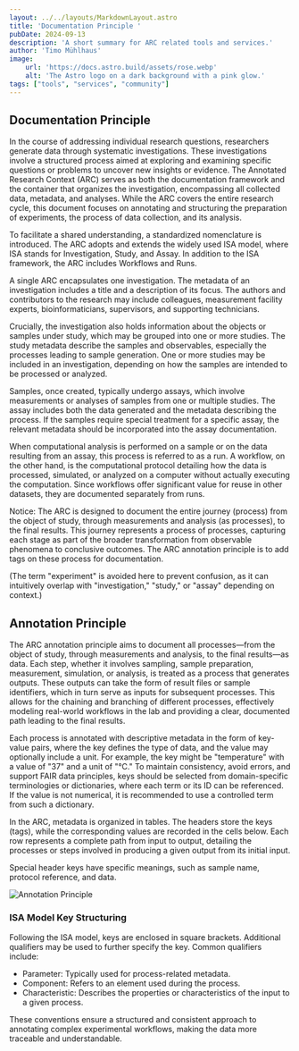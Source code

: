 ```yaml
---
layout: ../../layouts/MarkdownLayout.astro
title: 'Documentation Principle '
pubDate: 2024-09-13
description: 'A short summary for ARC related tools and services.'
author: 'Timo Mühlhaus'
image:
    url: 'https://docs.astro.build/assets/rose.webp'
    alt: 'The Astro logo on a dark background with a pink glow.'
tags: ["tools", "services", "community"]
---
```


## Documentation Principle

In the course of addressing individual research questions, researchers generate data through systematic investigations. These investigations involve a structured process aimed at exploring and examining specific questions or problems to uncover new insights or evidence. The Annotated Research Context (ARC) serves as both the documentation framework and the container that organizes the investigation, encompassing all collected data, metadata, and analyses. While the ARC covers the entire research cycle, this document focuses on annotating and structuring the preparation of experiments, the process of data collection, and its analysis. 

To facilitate a shared understanding, a standardized nomenclature is introduced. The ARC adopts and extends the widely used ISA model, where ISA stands for Investigation, Study, and Assay. In addition to the ISA framework, the ARC includes Workflows and Runs. 

A single ARC encapsulates one investigation. The metadata of an investigation includes a title and a description of its focus. The authors and contributors to the research may include colleagues, measurement facility experts, bioinformaticians, supervisors, and supporting technicians. 

Crucially, the investigation also holds information about the objects or samples under study, which may be grouped into one or more studies. The study metadata describe the samples and observables, especially the processes leading to sample generation. One or more studies may be included in an investigation, depending on how the samples are intended to be processed or analyzed. 

Samples, once created, typically undergo assays, which involve measurements or analyses of samples from one or multiple studies. The assay includes both the data generated and the metadata describing the process. If the samples require special treatment for a specific assay, the relevant metadata should be incorporated into the assay documentation. 

When computational analysis is performed on a sample or on the data resulting from an assay, this process is referred to as a run. A workflow, on the other hand, is the computational protocol detailing how the data is processed, simulated, or analyzed on a computer without actually executing the computation. Since workflows offer significant value for reuse in other datasets, they are documented separately from runs. 

Notice: The ARC is designed to document the entire journey (process) from the object of study, through measurements and analysis (as processes), to the final results. This journey represents a process of processes, capturing each stage as part of the broader transformation from observable phenomena to conclusive outcomes. The ARC annotation principle is to add tags on these process for documentation.  

(The term "experiment" is avoided here to prevent confusion, as it can intuitively overlap with "investigation," "study," or "assay" depending on context.) 

## Annotation Principle

The ARC annotation principle aims to document all processes—from the object of study, through measurements and analysis, to the final results—as data. Each step, whether it involves sampling, sample preparation, measurement, simulation, or analysis, is treated as a process that generates outputs. These outputs can take the form of result files or sample identifiers, which in turn serve as inputs for subsequent processes. This allows for the chaining and branching of different processes, effectively modeling real-world workflows in the lab and providing a clear, documented path leading to the final results. 

Each process is annotated with descriptive metadata in the form of key-value pairs, where the key defines the type of data, and the value may optionally include a unit. For example, the key might be "temperature" with a value of "37" and a unit of "°C." To maintain consistency, avoid errors, and support FAIR data principles, keys should be selected from domain-specific terminologies or dictionaries, where each term or its ID can be referenced. If the value is not numerical, it is recommended to use a controlled term from such a dictionary. 

In the ARC, metadata is organized in tables. The headers store the keys (tags), while the corresponding values are recorded in the cells below. Each row represents a complete path from input to output, detailing the processes or steps involved in producing a given output from its initial input. 

Special header keys have specific meanings, such as sample name, protocol reference, and data.

![Annotation Principle](/astro-poc/annotation-principle-figure-1.png)

### ISA Model Key Structuring 

Following the ISA model, keys are enclosed in square brackets. Additional qualifiers may be used to further specify the key. Common qualifiers include: 

- Parameter: Typically used for process-related metadata. 
- Component: Refers to an element used during the process. 
- Characteristic: Describes the properties or characteristics of the input to a given process. 

These conventions ensure a structured and consistent approach to annotating complex experimental workflows, making the data more traceable and understandable. 